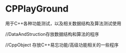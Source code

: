 # CPPlayGround

用于C++各种功能测试，以及相关数据结构及算法测试使用


//DataAndStruction存放数据结构和算法的程序

//CppObject 存放C++易忘功能/高级功能相关的一些程序
